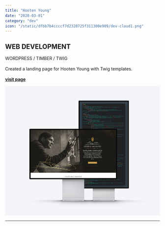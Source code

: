 ```yaml
---
title: "Hooten Young"
date: "2020-03-01"
category: "dev"
icon: "/static/dfbb7b4ccccf7d2328725f311300e909/dev-cloud1.png"
---
```

## WEB DEVELOPMENT

WORDPRESS / TIMBER / TWIG
<br><br>
Created a landing page for Hooten Young with Twig templates. 
<br><br>
**[visit page](https://www.hootenyoung.com/product/american-whiskey/)**

![hooten young](../images/hooten-young-lp-1.png)

- - -